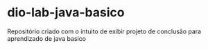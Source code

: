 # dio-lab-java-basico
Repositório criado com o intuito de exibir projeto de conclusão para aprendizado de java basico
